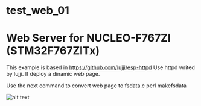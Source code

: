 # test_web_01
# Web Server for NUCLEO-F767ZI (STM32F767ZITx)

This example is based in https://github.com/lujji/esp-httpd
Use httpd writed by lujji.
It deploy a dinamic web page.

Use the next command to convert web page to fsdata.c
perl makefsdata

![alt text](https://github.com/gmuro/test_web_01/blob/master/images/screenShot_webSockets.png?raw=true)
